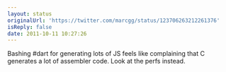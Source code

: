 ```yaml
---
layout: status
originalUrl: 'https://twitter.com/marcgg/status/123706263212261376'
isReply: false
date: 2011-10-11 10:27:26
---
```


Bashing #dart for generating lots of JS feels like complaining that C generates a lot of assembler code. Look at the perfs instead.
